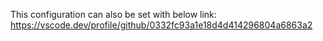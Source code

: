This configuration can also be set with below link:
https://vscode.dev/profile/github/0332fc93a1e18d4d414296804a6863a2

